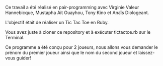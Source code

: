 Ce travail a été réalisé en pair-programming avec Virginie Valeur Hannebicque, Mustapha Ait Ouayhou, Tony Kino et Anaïs Diologeant.

L'objectif était de réaliser un Tic Tac Toe en Ruby.

Vous avez juste à cloner ce repository et à exécuter tictactoe.rb sur le Terminal.

Ce programme a été conçu pour 2 joueurs, nous allons vous demander le prénom du premier joueur ainsi que le nom du second joueur et laissez-vous guider!
